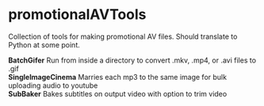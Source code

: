 # promotionalAVTools
Collection of tools for making promotional AV files. Should translate to Python at some point.

<b>BatchGifer</b> Run from inside a directory to convert .mkv, .mp4, or .avi files to .gif <br>
<b>SingleImageCinema</b> Marries each mp3 to the same image for bulk uploading audio to youtube  <br>
<b>SubBaker</b> Bakes subtitles on output video with option to trim video  <br>
